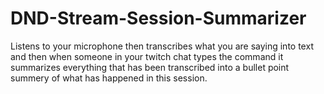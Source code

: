 # DND-Stream-Session-Summarizer
Listens to your microphone then transcribes what you are saying into text and then when someone in your twitch chat types the command it summarizes everything that has been transcribed into a bullet point summery of what has happened in this session.
